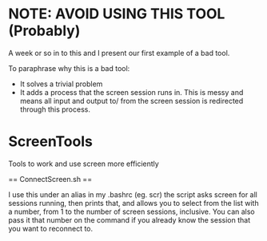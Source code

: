 NOTE: AVOID USING THIS TOOL (Probably)
========
A week or so in to this and I present our first example of a bad tool.

To paraphrase why this is a bad tool:

- It solves a trivial problem
- It adds a process that the screen session runs in.  This is messy and means all input and output to/ from the screen session is redirected through this process.


ScreenTools
===========

Tools to work and use screen more efficiently

== ConnectScreen.sh == 

I use this under an alias in my .bashrc (eg. scr)
the script asks screen for all sessions running, then prints that, 
and allows you to select from the list with a number, from 1 to the number of screen sessions, inclusive.
You can also pass it that number on the command if you already know the session that you want to reconnect to.
  
